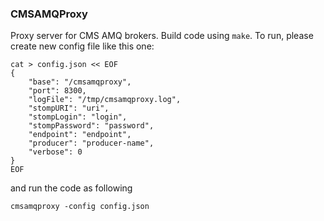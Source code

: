 ### CMSAMQProxy
Proxy server for CMS AMQ brokers. Build code using `make`.
To run, please create new config file like this one:
```
cat > config.json << EOF
{
    "base": "/cmsamqproxy",
    "port": 8300,
    "logFile": "/tmp/cmsamqproxy.log",
    "stompURI": "uri",
    "stompLogin": "login",
    "stompPassword": "password",
    "endpoint": "endpoint",
    "producer": "producer-name",
    "verbose": 0
}
EOF
```
and run the code as following
```
cmsamqproxy -config config.json
```
